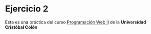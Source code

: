 # Ejercicio 2
Esta es una práctica del curso [Programación Web II](https://av-exactas.ucc.mx/course/view.php?id=165) de la **Universidad Cristóbal Colón**


